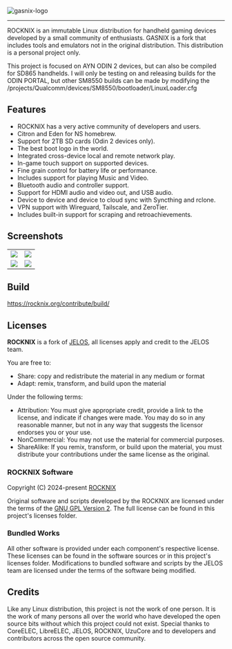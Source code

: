 ![gasnix-logo](https://github.com/user-attachments/assets/edc7be96-3a78-4edb-bb83-0dd8acb92700) 

---

ROCKNIX is an immutable Linux distribution for handheld gaming devices developed by a small community of enthusiasts. GASNIX is a fork that includes tools and emulators not in the original distribution. This distribution is a personal project only.

This project is focused on AYN ODIN 2 devices, but can also be compiled for SD865 handhelds. I will only be testing on and releasing builds for the ODIN PORTAL, but other SM8550 builds can be made by modifying the /projects/Qualcomm/devices/SM8550/bootloader/LinuxLoader.cfg 

## Features

* ROCKNIX has a very active community of developers and users.
* Citron and Eden for NS homebrew.
* Support for 2TB SD cards (Odin 2 devices only).
* The best boot logo in the world.
* Integrated cross-device local and remote network play.
* In-game touch support on supported devices.
* Fine grain control for battery life or performance.
* Includes support for playing Music and Video.
* Bluetooth audio and controller support.
* Support for HDMI audio and video out, and USB audio.
* Device to device and device to cloud sync with Syncthing and rclone.
* VPN support with Wireguard, Tailscale, and ZeroTier.
* Includes built-in support for scraping and retroachievements.

## Screenshots

<table>
  <tr>
    <td><img src="https://rocknix.org/_inc/images/screenshots/system-view.png"/></td>
    <td><img src="https://rocknix.org/_inc/images/screenshots/menu.png"/></td>
  </tr>
  <tr>
    <td><img src="https://rocknix.org/_inc/images/screenshots/gamelist-view-metadata-immersive.png"/></td>
    <td><img src="https://rocknix.org/_inc/images/screenshots/gamelist-view-no-metadata-immersive.png"/></td>
  </tr>
</table>

## Build

https://rocknix.org/contribute/build/ 

## Licenses

**ROCKNIX** is a fork of [JELOS](https://github.com/JustEnoughLinuxOS/distribution/), all licenses apply and credit to the JELOS team. 

You are free to:

- Share: copy and redistribute the material in any medium or format
- Adapt: remix, transform, and build upon the material

Under the following terms:

- Attribution: You must give appropriate credit, provide a link to the license, and indicate if changes were made. You may do so in any reasonable manner, but not in any way that suggests the licensor endorses you or your use.
- NonCommercial: You may not use the material for commercial purposes.
- ShareAlike: If you remix, transform, or build upon the material, you must distribute your contributions under the same license as the original.

### ROCKNIX Software

Copyright (C) 2024-present [ROCKNIX](https://github.com/ROCKNIX)

Original software and scripts developed by the ROCKNIX are licensed under the terms of the [GNU GPL Version 2](https://choosealicense.com/licenses/gpl-2.0/).  The full license can be found in this project's licenses folder.

### Bundled Works
All other software is provided under each component's respective license.  These licenses can be found in the software sources or in this project's licenses folder.  Modifications to bundled software and scripts by the JELOS team are licensed under the terms of the software being modified.

## Credits

Like any Linux distribution, this project is not the work of one person.  It is the work of many persons all over the world who have developed the open source bits without which this project could not exist.  Special thanks to CoreELEC, LibreELEC, JELOS, ROCKNIX, UzuCore and to developers and contributors across the open source community.

